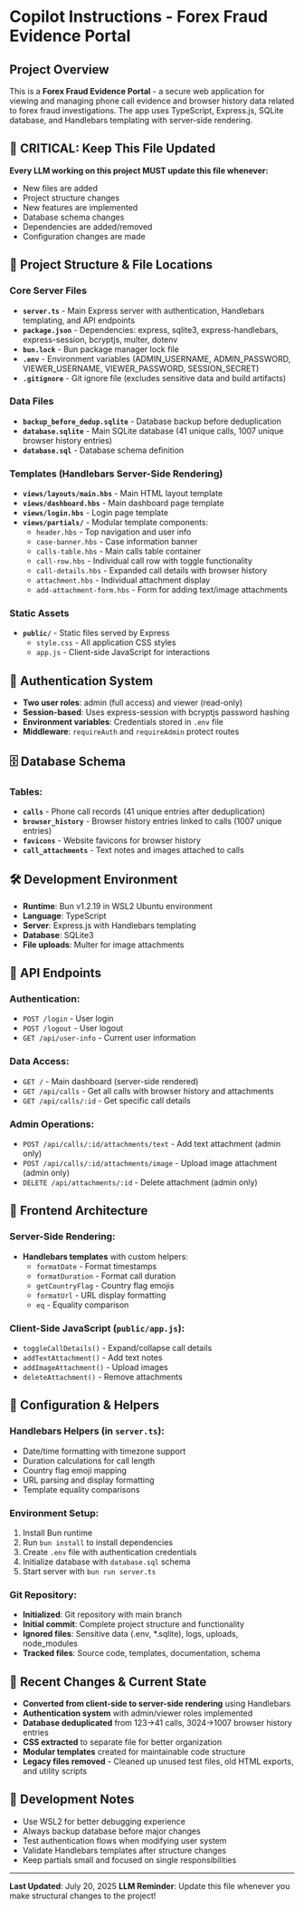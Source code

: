 # Copilot Instructions - Forex Fraud Evidence Portal

## Project Overview
This is a **Forex Fraud Evidence Portal** - a secure web application for viewing and managing phone call evidence and browser history data related to forex fraud investigations. The app uses TypeScript, Express.js, SQLite database, and Handlebars templating with server-side rendering.

## 🔄 CRITICAL: Keep This File Updated
**Every LLM working on this project MUST update this file whenever:**
- New files are added
- Project structure changes
- New features are implemented
- Database schema changes
- Dependencies are added/removed
- Configuration changes are made

## 📁 Project Structure & File Locations

### Core Server Files
- **`server.ts`** - Main Express server with authentication, Handlebars templating, and API endpoints
- **`package.json`** - Dependencies: express, sqlite3, express-handlebars, express-session, bcryptjs, multer, dotenv
- **`bun.lock`** - Bun package manager lock file
- **`.env`** - Environment variables (ADMIN_USERNAME, ADMIN_PASSWORD, VIEWER_USERNAME, VIEWER_PASSWORD, SESSION_SECRET)
- **`.gitignore`** - Git ignore file (excludes sensitive data and build artifacts)

### Data Files
- **`backup_before_dedup.sqlite`** - Database backup before deduplication
- **`database.sqlite`** - Main SQLite database (41 unique calls, 1007 unique browser history entries)
- **`database.sql`** - Database schema definition

### Templates (Handlebars Server-Side Rendering)
- **`views/layouts/main.hbs`** - Main HTML layout template
- **`views/dashboard.hbs`** - Main dashboard page template
- **`views/login.hbs`** - Login page template
- **`views/partials/`** - Modular template components:
  - `header.hbs` - Top navigation and user info
  - `case-banner.hbs` - Case information banner
  - `calls-table.hbs` - Main calls table container
  - `call-row.hbs` - Individual call row with toggle functionality
  - `call-details.hbs` - Expanded call details with browser history
  - `attachment.hbs` - Individual attachment display
  - `add-attachment-form.hbs` - Form for adding text/image attachments

### Static Assets
- **`public/`** - Static files served by Express
  - `style.css` - All application CSS styles
  - `app.js` - Client-side JavaScript for interactions

## 🔑 Authentication System
- **Two user roles**: admin (full access) and viewer (read-only)
- **Session-based**: Uses express-session with bcryptjs password hashing
- **Environment variables**: Credentials stored in `.env` file
- **Middleware**: `requireAuth` and `requireAdmin` protect routes

## 🗄️ Database Schema
### Tables:
- **`calls`** - Phone call records (41 unique entries after deduplication)
- **`browser_history`** - Browser history entries linked to calls (1007 unique entries)
- **`favicons`** - Website favicons for browser history
- **`call_attachments`** - Text notes and images attached to calls

## 🛠️ Development Environment
- **Runtime**: Bun v1.2.19 in WSL2 Ubuntu environment
- **Language**: TypeScript
- **Server**: Express.js with Handlebars templating
- **Database**: SQLite3
- **File uploads**: Multer for image attachments

## 📡 API Endpoints
### Authentication:
- `POST /login` - User login
- `POST /logout` - User logout
- `GET /api/user-info` - Current user information

### Data Access:
- `GET /` - Main dashboard (server-side rendered)
- `GET /api/calls` - Get all calls with browser history and attachments
- `GET /api/calls/:id` - Get specific call details

### Admin Operations:
- `POST /api/calls/:id/attachments/text` - Add text attachment (admin only)
- `POST /api/calls/:id/attachments/image` - Upload image attachment (admin only)
- `DELETE /api/attachments/:id` - Delete attachment (admin only)

## 🎨 Frontend Architecture
### Server-Side Rendering:
- **Handlebars templates** with custom helpers:
  - `formatDate` - Format timestamps
  - `formatDuration` - Format call duration
  - `getCountryFlag` - Country flag emojis
  - `formatUrl` - URL display formatting
  - `eq` - Equality comparison

### Client-Side JavaScript (`public/app.js`):
- `toggleCallDetails()` - Expand/collapse call details
- `addTextAttachment()` - Add text notes
- `addImageAttachment()` - Upload images
- `deleteAttachment()` - Remove attachments

## 🔧 Configuration & Helpers
### Handlebars Helpers (in `server.ts`):
- Date/time formatting with timezone support
- Duration calculations for call length
- Country flag emoji mapping
- URL parsing and display formatting
- Template equality comparisons

### Environment Setup:
1. Install Bun runtime
2. Run `bun install` to install dependencies
3. Create `.env` file with authentication credentials
4. Initialize database with `database.sql` schema
5. Start server with `bun run server.ts`

### Git Repository:
- **Initialized**: Git repository with main branch
- **Initial commit**: Complete project structure and functionality
- **Ignored files**: Sensitive data (.env, *.sqlite), logs, uploads, node_modules
- **Tracked files**: Source code, templates, documentation, schema

## 🚀 Recent Changes & Current State
- **Converted from client-side to server-side rendering** using Handlebars
- **Authentication system** with admin/viewer roles implemented
- **Database deduplicated** from 123→41 calls, 3024→1007 browser history entries
- **CSS extracted** to separate file for better organization
- **Modular templates** created for maintainable code structure
- **Legacy files removed** - Cleaned up unused test files, old HTML exports, and utility scripts

## 📝 Development Notes
- Use WSL2 for better debugging experience
- Always backup database before major changes
- Test authentication flows when modifying user system
- Validate Handlebars templates after structure changes
- Keep partials small and focused on single responsibilities

---
**Last Updated**: July 20, 2025
**LLM Reminder**: Update this file whenever you make structural changes to the project!
